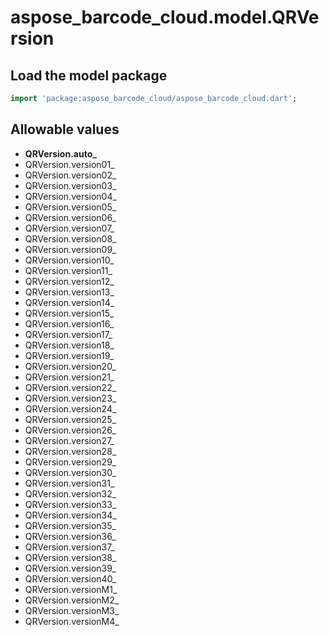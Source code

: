 # aspose_barcode_cloud.model.QRVersion

## Load the model package

```dart
import 'package:aspose_barcode_cloud/aspose_barcode_cloud.dart';
```

## Allowable values

* **QRVersion.auto_**
* QRVersion.version01_
* QRVersion.version02_
* QRVersion.version03_
* QRVersion.version04_
* QRVersion.version05_
* QRVersion.version06_
* QRVersion.version07_
* QRVersion.version08_
* QRVersion.version09_
* QRVersion.version10_
* QRVersion.version11_
* QRVersion.version12_
* QRVersion.version13_
* QRVersion.version14_
* QRVersion.version15_
* QRVersion.version16_
* QRVersion.version17_
* QRVersion.version18_
* QRVersion.version19_
* QRVersion.version20_
* QRVersion.version21_
* QRVersion.version22_
* QRVersion.version23_
* QRVersion.version24_
* QRVersion.version25_
* QRVersion.version26_
* QRVersion.version27_
* QRVersion.version28_
* QRVersion.version29_
* QRVersion.version30_
* QRVersion.version31_
* QRVersion.version32_
* QRVersion.version33_
* QRVersion.version34_
* QRVersion.version35_
* QRVersion.version36_
* QRVersion.version37_
* QRVersion.version38_
* QRVersion.version39_
* QRVersion.version40_
* QRVersion.versionM1_
* QRVersion.versionM2_
* QRVersion.versionM3_
* QRVersion.versionM4_

